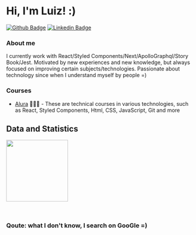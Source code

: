   
# Hi, I'm Luiz! :)

[![Github Badge](https://img.shields.io/badge/-Github-000?style=flat-square&logo=Github&logoColor=white&link=https://github.com/J0se-Luiz)](https://github.com/J0se-Luiz)
[![Linkedin Badge](https://img.shields.io/badge/-LinkedIn-blue?style=flat-square&logo=Linkedin&logoColor=white&link=https://www.linkedin.com/in/luiz-santos-516182216//)](https://www.linkedin.com/in/luiz-santos-516182216/)


### About me
I currently work with React/Styled Components/Next/ApolloGraphql/Story Book/Jest.
Motivated by new experiences and new knowledge, but always focused on improving certain subjects/technologies.
Passionate about technology since when I understand myself by people =)

### Courses
- [Alura](https://cursos.alura.com.br/user/joseluizsantos231293/fullCertificate/1cf1fd2c9b77cd6df85a1f9691f64a4a) 👨🏼‍🏫 - These are technical courses in various technologies, such as React, Styled Components, Html, CSS, JavaScript, Git and more

<!-- - [Blog]() ✍🏼 - -->
<!-- - [Website]) 💻 - -->

## Data and Statistics
<p align="left"> 
  <img height='165' src="https://github-readme-stats.vercel.app/api?username=J0se-Luiz&show_icons=true&theme=dark&hide=contribs,prs&count_private=true"></img>
<!--  <img src="https://github-readme-stats.vercel.app/api/top-langs/?username=J0se-Luiz&layout=compact&langs_count=10&theme=dark"></img> -->
</p>
<br>


### Qoute: what I don't know, I search on GooGle =)
